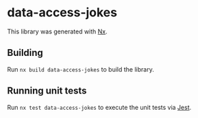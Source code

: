 # data-access-jokes

This library was generated with [Nx](https://nx.dev).

## Building

Run `nx build data-access-jokes` to build the library.

## Running unit tests

Run `nx test data-access-jokes` to execute the unit tests via [Jest](https://jestjs.io).
